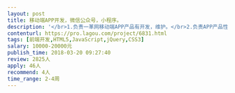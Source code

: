 ```yaml
---                
layout: post       
title: 移动端APP开发，微信公众号，小程序。           
description: '</br>1.负责一革网移动端APP产品有开发，维护。</br>2.负责APP产品性能优化，兼容性优化、故障排查</br>3.独立的完成开发.</br>4.根据产品运营反馈，改进产品，提升用户体验</br>'     
contenturl: https://pro.lagou.com/project/6831.html      
tags: [前端开发,HTML5,JavaScript,jQuery,CSS3]            
salary: 10000-20000元          
publish_time: 2018-03-20 09:27:40         
review: 2825人                   
apply: 46人                   
recommend: 4人                   
time_range: 2-4周              
---                 
```

